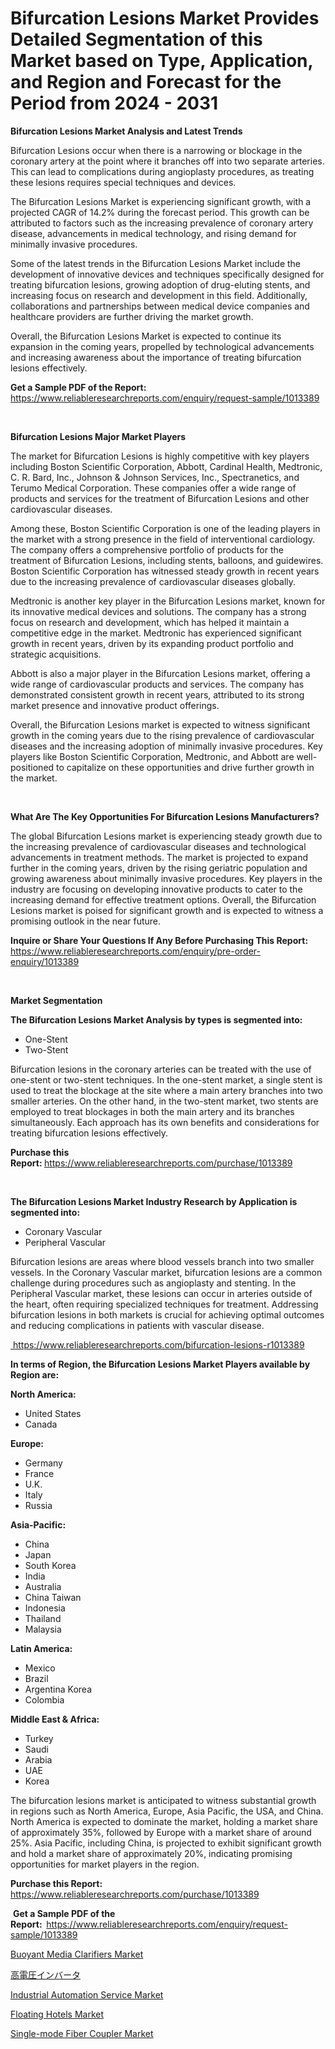 <p><h1>Bifurcation Lesions Market Provides Detailed Segmentation of this Market based on Type, Application, and Region and Forecast for the Period from 2024 - 2031</h1></p><p><strong>Bifurcation Lesions Market Analysis and Latest Trends</strong></p>
<p><p>Bifurcation Lesions occur when there is a narrowing or blockage in the coronary artery at the point where it branches off into two separate arteries. This can lead to complications during angioplasty procedures, as treating these lesions requires special techniques and devices.</p><p>The Bifurcation Lesions Market is experiencing significant growth, with a projected CAGR of 14.2% during the forecast period. This growth can be attributed to factors such as the increasing prevalence of coronary artery disease, advancements in medical technology, and rising demand for minimally invasive procedures.</p><p>Some of the latest trends in the Bifurcation Lesions Market include the development of innovative devices and techniques specifically designed for treating bifurcation lesions, growing adoption of drug-eluting stents, and increasing focus on research and development in this field. Additionally, collaborations and partnerships between medical device companies and healthcare providers are further driving the market growth.</p><p>Overall, the Bifurcation Lesions Market is expected to continue its expansion in the coming years, propelled by technological advancements and increasing awareness about the importance of treating bifurcation lesions effectively.</p></p>
<p><strong>Get a Sample PDF of the Report:&nbsp;</strong> <a href="https://www.reliableresearchreports.com/enquiry/request-sample/1013389">https://www.reliableresearchreports.com/enquiry/request-sample/1013389</a></p>
<p>&nbsp;</p>
<p><strong>Bifurcation Lesions Major Market Players</strong></p>
<p><p>The market for Bifurcation Lesions is highly competitive with key players including Boston Scientific Corporation, Abbott, Cardinal Health, Medtronic, C. R. Bard, Inc., Johnson & Johnson Services, Inc., Spectranetics, and Terumo Medical Corporation. These companies offer a wide range of products and services for the treatment of Bifurcation Lesions and other cardiovascular diseases.</p><p>Among these, Boston Scientific Corporation is one of the leading players in the market with a strong presence in the field of interventional cardiology. The company offers a comprehensive portfolio of products for the treatment of Bifurcation Lesions, including stents, balloons, and guidewires. Boston Scientific Corporation has witnessed steady growth in recent years due to the increasing prevalence of cardiovascular diseases globally.</p><p>Medtronic is another key player in the Bifurcation Lesions market, known for its innovative medical devices and solutions. The company has a strong focus on research and development, which has helped it maintain a competitive edge in the market. Medtronic has experienced significant growth in recent years, driven by its expanding product portfolio and strategic acquisitions.</p><p>Abbott is also a major player in the Bifurcation Lesions market, offering a wide range of cardiovascular products and services. The company has demonstrated consistent growth in recent years, attributed to its strong market presence and innovative product offerings.</p><p>Overall, the Bifurcation Lesions market is expected to witness significant growth in the coming years due to the rising prevalence of cardiovascular diseases and the increasing adoption of minimally invasive procedures. Key players like Boston Scientific Corporation, Medtronic, and Abbott are well-positioned to capitalize on these opportunities and drive further growth in the market.</p></p>
<p>&nbsp;</p>
<p><strong>What Are The Key Opportunities For Bifurcation Lesions Manufacturers?</strong></p>
<p><p>The global Bifurcation Lesions market is experiencing steady growth due to the increasing prevalence of cardiovascular diseases and technological advancements in treatment methods. The market is projected to expand further in the coming years, driven by the rising geriatric population and growing awareness about minimally invasive procedures. Key players in the industry are focusing on developing innovative products to cater to the increasing demand for effective treatment options. Overall, the Bifurcation Lesions market is poised for significant growth and is expected to witness a promising outlook in the near future.</p></p>
<p><strong>Inquire or Share Your Questions If Any Before Purchasing This Report:</strong> <a href="https://www.reliableresearchreports.com/enquiry/pre-order-enquiry/1013389">https://www.reliableresearchreports.com/enquiry/pre-order-enquiry/1013389</a></p>
<p>&nbsp;</p>
<p><strong>Market Segmentation</strong></p>
<p><strong>The Bifurcation Lesions Market Analysis by types is segmented into:</strong></p>
<p><ul><li>One-Stent</li><li>Two-Stent</li></ul></p>
<p><p>Bifurcation lesions in the coronary arteries can be treated with the use of one-stent or two-stent techniques. In the one-stent market, a single stent is used to treat the blockage at the site where a main artery branches into two smaller arteries. On the other hand, in the two-stent market, two stents are employed to treat blockages in both the main artery and its branches simultaneously. Each approach has its own benefits and considerations for treating bifurcation lesions effectively.</p></p>
<p><strong>Purchase this Report:&nbsp;</strong><a href="https://www.reliableresearchreports.com/purchase/1013389">https://www.reliableresearchreports.com/purchase/1013389</a></p>
<p>&nbsp;</p>
<p><strong>The Bifurcation Lesions Market Industry Research by Application is segmented into:</strong></p>
<p><ul><li>Coronary Vascular</li><li>Peripheral Vascular</li></ul></p>
<p><p>Bifurcation lesions are areas where blood vessels branch into two smaller vessels. In the Coronary Vascular market, bifurcation lesions are a common challenge during procedures such as angioplasty and stenting. In the Peripheral Vascular market, these lesions can occur in arteries outside of the heart, often requiring specialized techniques for treatment. Addressing bifurcation lesions in both markets is crucial for achieving optimal outcomes and reducing complications in patients with vascular disease.</p></p>
<p><a href="https://www.reliableresearchreports.com/bifurcation-lesions-r1013389">&nbsp;https://www.reliableresearchreports.com/bifurcation-lesions-r1013389</a></p>
<p><strong>In terms of Region, the Bifurcation Lesions Market Players available by Region are:</strong></p>
<p>
    <p> <strong> North America: </strong>
        <ul>
            <li>United States</li>
            <li>Canada</li>
        </ul>
        </p> 
    <p> <strong> Europe: </strong>
        <ul>
            <li>Germany</li>
            <li>France</li>
            <li>U.K.</li>
            <li>Italy</li>
            <li>Russia</li>
        </ul>
        </p> 
    <p> <strong> Asia-Pacific: </strong>
        <ul>
            <li>China</li>
            <li>Japan</li>
            <li>South Korea</li>
            <li>India</li>
            <li>Australia</li>
            <li>China Taiwan</li>
            <li>Indonesia</li>
            <li>Thailand</li>
            <li>Malaysia</li>
        </ul>
        </p> 
    <p> <strong> Latin America: </strong>
        <ul>
            <li>Mexico</li>
            <li>Brazil</li>
            <li>Argentina Korea</li>
            <li>Colombia</li>
        </ul>
        </p> 
    <p> <strong> Middle East & Africa: </strong>
        <ul>
            <li>Turkey</li>
            <li>Saudi</li>
            <li>Arabia</li>
            <li>UAE</li>
            <li>Korea</li>
        </ul>
    </p>
    </p>
<p><p>The bifurcation lesions market is anticipated to witness substantial growth in regions such as North America, Europe, Asia Pacific, the USA, and China. North America is expected to dominate the market, holding a market share of approximately 35%, followed by Europe with a market share of around 25%. Asia Pacific, including China, is projected to exhibit significant growth and hold a market share of approximately 20%, indicating promising opportunities for market players in the region.</p></p>
<p><strong>Purchase this Report: </strong><a href="https://www.reliableresearchreports.com/purchase/1013389">https://www.reliableresearchreports.com/purchase/1013389</a></p>
<p>&nbsp;<strong>Get a Sample PDF of the Report:&nbsp;&nbsp;</strong><a href="https://www.reliableresearchreports.com/enquiry/request-sample/1013389">https://www.reliableresearchreports.com/enquiry/request-sample/1013389</a></p>
<p><strong></strong></p>
<p><p><a href="https://www.linkedin.com/pulse/buoyant-media-clarifiers-market-key-successful-business-strategy-xfifc">Buoyant Media Clarifiers Market</a></p><p><a href="https://github.com/CarlieShields/Market-Research-Report-List-1/blob/main/809343455629.md">高電圧インバータ</a></p><p><a href="https://github.com/okotobwrhuteie/Market-Research-Report-List-2/blob/main/industrial-automation-service-market.md">Industrial Automation Service Market</a></p><p><a href="https://github.com/myacatherineblakecaczo9vcsw/Market-Research-Report-List-2/blob/main/floating-hotels-market.md">Floating Hotels Market</a></p><p><a href="https://www.linkedin.com/pulse/single-mode-fiber-coupler-market-analysis-sze-forecasted-hlihc">Single-mode Fiber Coupler Market</a></p></p>